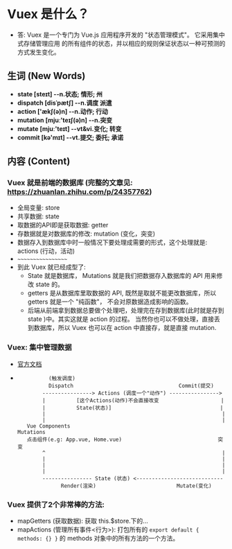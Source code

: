 # Vuex 是什么？ 
 - 答: Vuex 是一个专门为 Vue.js 应用程序开发的 "状态管理模式"。 它采用集中式存储管理应用
   的所有组件的状态，并以相应的规则保证状态以一种可预测的方式发生变化。 
       

## 生词 (New Words)
- **state [steɪt]  --n.状态; 情形; 州**
- **dispatch [disˈpætʃ] --n.调度 派遣**
- **action ['ækʃ(ə)n]  --n.动作; 行动**
- **mutation [mjuː'teɪʃ(ə)n]  --n.突变**
- **mutate [mjuː'teɪt] --vt&vi.变化; 转变**
- **commit [kə'mɪt]  --vt.提交; 委托; 承诺**


## 内容 (Content)

### Vuex 就是前端的数据库 (完整的文章见: https://zhuanlan.zhihu.com/p/24357762)
- 全局变量: store
- 共享数据: state
- 取数据的API即是获取数据: getter
- 存数据就是对数据库的修改: mutation (变化，突变)
- 数据存入到数据库中时一般情况下要处理成需要的形式，这个处理就是: actions (行动，活动)
- ```~~~~~~~~~~~~~~~~```
- 到此 Vuex 就已经成型了: 
    + State 就是数据库， Mutations 就是我们把数据存入数据库的 API 用来修改 state 的。 
    +  getters 是从数据库里取数据的 API, 既然是取就不能更改数据库，所以 getters 就是一个 "纯函数"，
    不会对原数据造成影响的函数。
    + 后端从前端拿到数据总要做个处理吧，处理完在存到数据库(此时就是存到 state )中。其实这就是 action 的过程。 
    当然你也可以不做处理，直接丢到数据库，所以 Vuex 也可以在 action 中直接存，就是直接 mutation.


### Vuex: 集中管理数据
- [官方文档](https://vuex.vuejs.org/zh/guide/)
- ```base  
            (触发调度)
            Dispatch                                  Commit(提交)
          ----------------> Actions (调度一个"动作") ----------------> 
          |          [这个Actions(动作)不会直接改变                    |
          |          State(状态)]                                   |
          |                                                         |
          |                                                         |                
     Vue Components                                              Mutations
     点击组件(e.g: App.vue, Home.vue)                               突变
          ^                                                         |
          |                                                         |
          |                                                         |
          |                                                         |
          ---------------- State (状态) <----------------------------
                Render(渲染)                          Mutate(变化)
  ```            
            
### Vuex 提供了2个非常棒的方法: 
- mapGetters (获取数据): 获取 this.$store.下的...
- mapActions (管理所有事件<行为>): 打包所有的 `export default { methods: {} }` 
  的 methods 对象中的所有方法的一个方法。
   